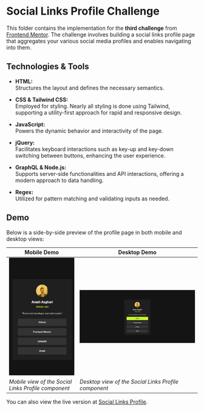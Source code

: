 # Social Links Profile Challenge

This folder contains the implementation for the **third challenge** from [Frontend Mentor](https://www.frontendmentor.io). The challenge involves building a social links profile page that aggregates your various social media profiles and enables navigating into them.

## Technologies & Tools

- **HTML:**  
  Structures the layout and defines the necessary semantics.

- **CSS & Tailwind CSS:**  
  Employed for styling. Nearly all styling is done using Tailwind, supporting a utility-first approach for rapid and responsive design.

- **JavaScript:**  
  Powers the dynamic behavior and interactivity of the page.

- **jQuery:**  
  Facilitates keyboard interactions such as key-up and key-down switching between buttons, enhancing the user experience.

- **GraphQL & Node.js:**  
  Supports server-side functionalities and API interactions, offering a modern approach to data handling.

- **Regex:**  
  Utilized for pattern matching and validating inputs as needed.

## Demo

Below is a side-by-side preview of the profile page in both mobile and desktop views:

| Mobile Demo                                             | Desktop Demo                                               |
| ------------------------------------------------------- | ---------------------------------------------------------- |
| ![Mobile Demo](./frontend/public/images/mobile-demo.png)   | ![Desktop Demo](./frontend/public/images/desktop-demo.png)    |
| *Mobile view of the Social Links Profile component*     | *Desktop view of the Social Links Profile component*        |

You can also view the live version at [Social Links Profile](https://ariarash44.github.io/frontend-mentor/3.socialProfiles/).
